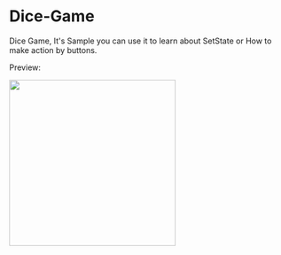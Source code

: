 # Dice-Game
Dice Game, It's Sample you can use it to learn about SetState or How to make action by buttons.

 Preview:
 
 
<img src='https://user-images.githubusercontent.com/111135292/190677377-2546ebd0-43f8-4be9-92f9-1a6e35e3c07d.png' width="300px"/>




